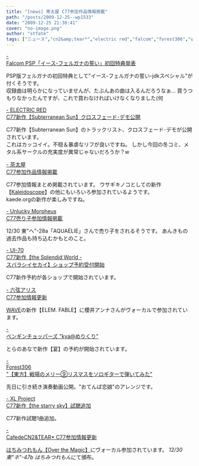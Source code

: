 ```yaml
---
title: "[news] 茶太屋 C77参加作品情報掲載"
path: "/posts/2009-12-25--wp1533"
date: "2009-12-25 21:30:41"
cover: "no-image.png"
author: "stfate"
tags: ["ニュース","cn2&amp;tear*","electric red","falcom","forest306","ui-70","unlucky morpheus","xl project","ペンギンチョッパーズ","六弦アリス","茶太"]
---
```


<style type="text/css">
<!--
p {white-space: pre-wrap};
-->
</style>

<a  href="http://www.falcom.co.jp/info/index.html" target="_blank">- Falcom PSP「イース-フェルガナの誓い」初回特典発表</a>
<div >PSP版フェルガナの初回特典として"イース-フェルガナの誓い-jdkスペシャル"が付くそうです。
<div >収録曲は明らかになっていませんが、たぶんあの曲は入るんだろうなぁ…
買うつもりなかったんですが、これで買わなければいけなくなりました(何</div></div>

<a  href="http://punya.jp/keikoku/" target="_blank">- ELECTRIC RED C77新作【Subterranean Sun】クロスフェード･デモ公開</a>
<div >C77新作【Subterranean Sun】のトラックリスト、クロスフェード･デモが公開されています。
<div >これはカッコイイ。不穏＆暴虐なリフが良いですね。
しかし今回の冬コミ、メタル系サークルの充実度が異常じゃないだろうか？w</div></div>

<a  href="http://chata.moo.jp/" target="_blank">- 茶太屋 C77参加作品情報掲載</a>
<div >C77参加情報まとめ掲載されています。
ウサギキノコとしての新作【<a href="http://chata.moo.jp/uk6/index.html">Kaleidoscope</a>】の他にもいろいろ参加されているようです。
<div >kaede.orgの新作</a>が楽しみですね。</div></div>

<a  href="http://sound.jp/ankimo/" target="_blank">- Unlucky Morpheus C77売り子参加情報掲載</a>
<div >12/30 東"へ"-28a「AQUAELIE」さんで売り子をされるそうです。
あんきもの過去作品も持ち込むかもとのこと。</div>

<a  href="http://ui-70.sakura.ne.jp/ui-70/" target="_blank">- UI-70 C77新作【the Splendid World - スバラシイセカイ】ショップ予約受付開始</a>
<div >C77新作予約が各ショップで開始されています。</div>

<a  href="http://www.rokugen.net/" target="_blank">- 六弦アリス C77参加情報更新</a>
<div ><a href="http://www.circle-wave.net/">WAVE</a>の新作【ELEM. FABLE】に櫻井アンナさんがヴォーカルで参加されています。</div>

<a  href="http://ameblo.jp/pen-cho/" target="_blank">- ペンギンチョッパーズ "kya@めりくり"</a>
<div >とらのあなで新作【宴】の予約が開始されています。</div>

<a  href="http://tohoguitar.blog51.fc2.com/" target="_blank">- Forest306 "【東方】戦場のメリー⑨リスマスをソロギターで弾いてみた"</a>
<div >
先日に引き続き演奏動画公開。"おてんば恋娘"のアレンジです。</div>

<a  href="http://www.xlproject.cc/" target="_blank">- XL Project C77新作【the starry sky】試聴追加</a>
<div >C77新作試聴1曲追加。</div>

<a  href="http://homepage2.nifty.com/cn2/" target="_blank">- CafedeCN2&TEAR* C77参加情報更新</a>
<div ><a href="http://8lemo.lala.cc/otm/">はちみつれもん【Over the Magic】</a>にヴォーカル参加されています。
<em>12/30 東"ネ"-47b はちみつれもん</em>にて頒布。</div>